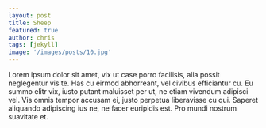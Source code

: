 ```yaml
---
layout: post
title: Sheep
featured: true
author: chris
tags: [jekyll]
image: '/images/posts/10.jpg'
---
```


<p class='c-content__cc-content'>
Lorem ipsum dolor sit amet, vix ut case porro facilisis, alia possit neglegentur vis te. Has cu eirmod abhorreant, vel civibus efficiantur cu. Eu summo elitr vix, iusto putant maluisset per ut, ne etiam vivendum adipisci vel. Vis omnis tempor accusam ei, justo perpetua liberavisse cu qui. Saperet aliquando adipiscing ius ne, ne facer euripidis est. Pro mundi nostrum suavitate et.
</p>